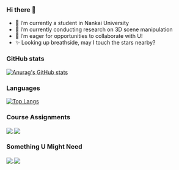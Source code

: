 ### Hi there 👋

- 🔭 I’m currently a student in Nankai University
- 🌱 I’m currently conducting research on 3D scene manipulation
- 👯 I’m eager for opportunities to collaborate with U!
- ✨ Looking up breathside, may I touch the stars nearby?

### GitHub stats

[![Anurag's GitHub stats](https://github-readme-stats.vercel.app/api?username=Ching-Yee-Chan&show_icons=true&theme=graywhite&count_private=true&repo=github-readme-stats&bg_color=0,B3FDD0,ABD4D4,A4B9D9,9B7DE2&hide_border=true)](https://github.com/anuraghazra/github-readme-stats)

### Languages

[![Top Langs](https://github-readme-stats.vercel.app/api/top-langs/?username=Ching-Yee-Chan&theme=graywhite&bg_color=0,B3FDD0,ABD4D4,A4B9D9,9B7DE2&hide_border=true&hide=VHDL,Verilog,C++&layout=compact&langs_count=6&card_width=350)](https://github.com/anuraghazra/github-readme-stats)

### Course Assignments

<a href="https://github.com/Ching-Yee-Chan/tmp_compiler">
  <img align="center" src="https://github-readme-stats.vercel.app/api/pin/?username=Ching-Yee-Chan&repo=tmp_compiler&theme=graywhite&bg_color=0,B3FDD0,ABD4D4,A4B9D9,9B7DE2&hide_border=true" />
</a>
<a href="https://github.com/Ching-Yee-Chan/MFCC-KNN-autio-scene-calssification-parallel-">
  <img align="center" src="https://github-readme-stats.vercel.app/api/pin/?username=Ching-Yee-Chan&repo=MFCC-KNN-autio-scene-calssification-parallel-&theme=graywhite&bg_color=0,B3FDD0,ABD4D4,A4B9D9,9B7DE2&hide_border=true" />
</a>

### Something U Might Need

<a href="https://github.com/Ching-Yee-Chan/ucore_os">
  <img align="center" src="https://github-readme-stats.vercel.app/api/pin/?username=Ching-Yee-Chan&repo=ucore_os&theme=graywhite&bg_color=0,B3FDD0,ABD4D4,A4B9D9,9B7DE2&hide_border=true" />
</a>
<a href="https://github.com/Ching-Yee-Chan/7-stage-MIPS-pipeline-CPU">
  <img align="center" src="https://github-readme-stats.vercel.app/api/pin/?username=Ching-Yee-Chan&repo=7-stage-MIPS-pipeline-CPU&theme=graywhite&bg_color=0,B3FDD0,ABD4D4,A4B9D9,9B7DE2&hide_border=true" />
</a>
